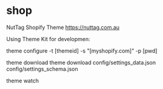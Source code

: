 # shop
NutTag Shopify Theme https://nuttag.com.au

Using Theme Kit for developmen:

theme configure -t [themeid] -s "[myshopify.com]" -p [pwd]

theme download
theme download config/settings_data.json config/settings_schema.json

theme watch

